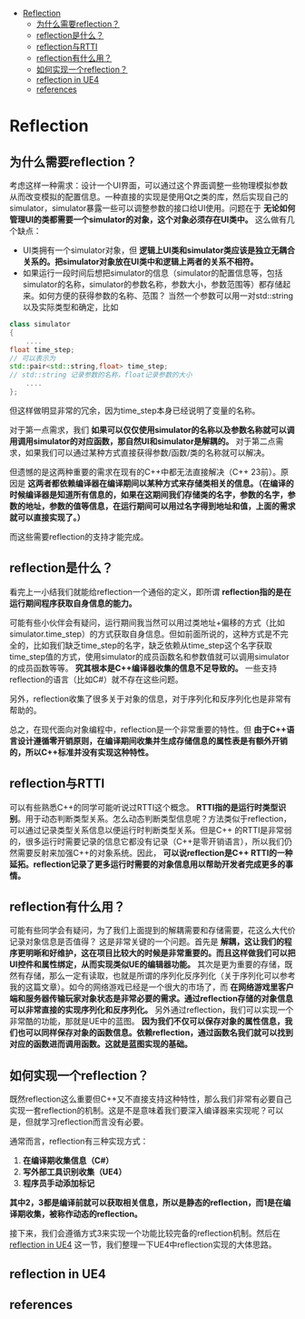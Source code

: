 <!-- TOC -->

- [Reflection](#reflection)
  - [为什么需要reflection？](#为什么需要reflection)
  - [reflection是什么？](#reflection是什么)
  - [reflection与RTTI](#reflection与rtti)
  - [reflection有什么用？](#reflection有什么用)
  - [如何实现一个reflection？](#如何实现一个reflection)
  - [reflection in UE4](#reflection-in-ue4)
  - [references](#references)

<!-- /TOC -->

# Reflection

## 为什么需要reflection？

考虑这样一种需求：设计一个UI界面，可以通过这个界面调整一些物理模拟参数从而改变模拟的配置信息。一种直接的实现是使用Qt之类的库，然后实现自己的simulator，simulator暴露一些可以调整参数的接口给UI使用。问题在于 __无论如何管理UI的类都需要一个simulator的对象，这个对象必须存在UI类中。__ 这么做有几个缺点：

* UI类拥有一个simulator对象，但 __逻辑上UI类和simulator类应该是独立无耦合关系的。把simulator对象放在UI类中和逻辑上两者的关系不相符。__
* 如果运行一段时间后想把simulator的信息（simulator的配置信息等，包括simulator的名称，simulator的参数名称，参数大小，参数范围等）都存储起来。如何方便的获得参数的名称、范围？
当然一个参数可以用一对std::string 以及实际类型和确定，比如
```cpp
class simulator
{
    ....
float time_step;
// 可以表示为
std::pair<std::string,float> time_step;
// std::string 记录参数的名称，float记录参数的大小
    ....
};
```
但这样做明显非常的冗余，因为time_step本身已经说明了变量的名称。

对于第一点需求，我们 __如果可以仅仅使用simulator的名称以及参数名称就可以调用调用simulator的对应函数，那自然UI和simulator是解耦的。__
对于第二点需求，如果我们可以通过某种方式直接获得参数/函数/类的名称就可以解决。

但遗憾的是这两种重要的需求在现有的C++中都无法直接解决（C++ 23前）。原因是 __这两者都依赖编译器在编译期间以某种方式来存储类相关的信息。（在编译的时候编译器是知道所有信息的，如果在这期间我们存储类的名字，参数的名字，参数的地址，参数的值等信息，在运行期间可以用过名字得到地址和值，上面的需求就可以直接实现了。）__

而这些需要reflection的支持才能完成。

## reflection是什么？

看完上一小结我们就能给reflection一个通俗的定义，即所谓 __reflection指的是在运行期间程序获取自身信息的能力。__

可能有些小伙伴会有疑问，运行期间我当然可以用过类地址+偏移的方式（比如simulator.time_step）的方式获取自身信息。但如前面所说的，这种方式是不完全的，比如我们缺乏time_step的名字，缺乏依赖从time_step这个名字获取time_step值的方式，使用simulator的成员函数名和参数值就可以调用simulator的成员函数等等。 __究其根本是C++编译器收集的信息不足导致的。__ 一些支持reflection的语言（比如C#）就不存在这些问题。

另外，reflection收集了很多关于对象的信息，对于序列化和反序列化也是非常有帮助的。

总之，在现代面向对象编程中，reflection是一个非常重要的特性。但 __由于C++语言设计遵循零开销原则，在编译期间收集并生成存储信息的属性表是有额外开销的，所以C++标准并没有实现这种特性。__

## reflection与RTTI

可以有些熟悉C++的同学可能听说过RTTI这个概念。 __RTTI指的是运行时类型识别__。用于动态判断类型关系。怎么动态判断类型信息呢？方法类似于reflection，可以通过记录类型关系信息以便运行时判断类型关系。但是C++ 的RTTI是非常弱的，很多运行时需要记录的信息它都没有记录（C++是零开销语言），所以我们仍然需要反射来加强C++的对象系统。因此， __可以说reflection是C++ RTTI的一种延拓。reflection记录了更多运行时需要的对象信息用以帮助开发者完成更多的事情。__

## reflection有什么用？

可能有些同学会有疑问，为了我们上面提到的解耦需要和存储需要，花这么大代价记录对象信息是否值得？ 这是非常关键的一个问题。首先是 __解耦，这让我们的程序更明晰和好维护，这在项目比较大的时候是非常重要的。而且这样做我们可以把UI控件和属性绑定，从而实现类似UE的编辑器功能。__ 其次是更为重要的存储，既然有存储，那么一定有读取，也就是所谓的序列化反序列化（关于序列化可以参考我的这篇文章）。如今的网络游戏已经是一个很大的市场了，而 __在网络游戏里客户端和服务器传输玩家对象状态是非常必要的需求。通过reflection存储的对象信息可以非常直接的实现序列化和反序列化。__  另外通过reflection，我们可以实现一个非常酷的功能，那就是UE中的蓝图。 __因为我们不仅可以保存对象的属性信息，我们也可以同样保存对象的函数信息。依赖reflection，通过函数名我们就可以找到对应的函数进而调用函数。这就是蓝图实现的基础。__ 

## 如何实现一个reflection？

既然reflection这么重要但C++又不直接支持这种特性，那么我们非常有必要自己实现一套reflection的机制。这是不是意味着我们要深入编译器来实现呢？可以是，但就学习reflection而言没有必要。

通常而言，reflection有三种实现方式：

1. __在编译期收集信息（C#）__
2. __写外部工具识别收集（UE4）__
3. __程序员手动添加标记__

__其中2，3都是编译前就可以获取相关信息，所以是静态的reflection，而1是在编译期收集，被称作动态的reflection。__

接下来，我们会遵循方式3来实现一个功能比较完备的reflection机制。然后在 [reflection in UE4](#reflection-in-ue4) 这一节，我们整理一下UE4中reflection实现的大体思路。

## reflection in UE4

## references
